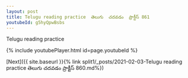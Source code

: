 ```yaml
---
layout: post
title: Telugu reading practice  తెలుగు  చదవడం  ప్రాక్టీస్ 861
youtubeId: g5hyQpwBsbs
---
```

 
 
Telugu reading practice
 
 
 
 
 


{% include youtubePlayer.html id=page.youtubeId %}
 
[Next]({{ site.baseurl }}{% link  split1/_posts/2021-02-03-Telugu reading practice  తెలుగు  చదవడం  ప్రాక్టీస్ 860.md%})
 
